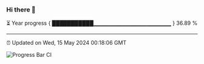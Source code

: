 ### Hi there 👋

⏳ Year progress { ███████████▁▁▁▁▁▁▁▁▁▁▁▁▁▁▁▁▁▁▁ } 36.89 %

---

⏰ Updated on Wed, 15 May 2024 00:18:06 GMT

![Progress Bar CI](https://github.com/liununu/liununu/workflows/Progress%20Bar%20CI/badge.svg)
